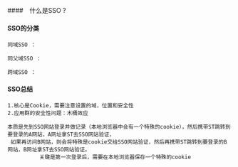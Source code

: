 ####　什么是SSO ?

#### SSO的分类
    同域SSO ：
    
    同父域SSO ：
        
    跨域SSO ：
    
#### SSO总结
	1.核心是Cookie，需要注意设置的域，位置和安全性 
	2.应用群的安全性问题：木桶效应
	
	本质是先到SSO网站登录并做记录（本地浏览器中会有一个特殊的cookie），然后携带ST跳转到要登录的A网站，A网址拿ST去SSO网站验证，
	 如果再访问B网站，则会将特殊是cookie交给SSO网站验证，然后再携带ST跳转到要登录的B网站，B网址拿ST去SSO网站验证。
              关键是第一次登录后，需要在本地浏览器保存一个特殊的cookie